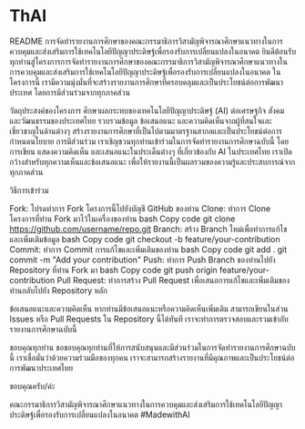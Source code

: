 # ThAI
README
การจัดทำรายงานการศึกษาของคณะกรรมาธิการวิสามัญพิจารณาศึกษาแนวทางในการควบคุมและส่งเสริมการใช้เทคโนโลยีปัญญาประดิษฐ์เพื่อรองรับการเปลี่ยนแปลงในอนาคต
ยินดีต้อนรับทุกท่านสู่โครงการการจัดทำรายงานการศึกษาของคณะกรรมาธิการวิสามัญพิจารณาศึกษาแนวทางในการควบคุมและส่งเสริมการใช้เทคโนโลยีปัญญาประดิษฐ์เพื่อรองรับการเปลี่ยนแปลงในอนาคต ในโครงการนี้ เรามีความมุ่งมั่นที่จะสร้างรายงานการศึกษาที่ครอบคลุมและเป็นประโยชน์ต่อการพัฒนาประเทศ โดยการมีส่วนร่วมจากทุกภาคส่วน

วัตถุประสงค์ของโครงการ
ศึกษาผลกระทบของเทคโนโลยีปัญญาประดิษฐ์ (AI) ต่อเศรษฐกิจ สังคม และวัฒนธรรมของประเทศไทย
รวบรวมข้อมูล ข้อเสนอแนะ และความคิดเห็นจากผู้ที่สนใจและเชี่ยวชาญในด้านต่างๆ
สร้างรายงานการศึกษาที่เป็นไปตามมาตรฐานสากลและเป็นประโยชน์ต่อการกำหนดนโยบาย
การมีส่วนร่วม
เราเชิญชวนทุกท่านเข้าร่วมในการจัดทำรายงานการศึกษาฉบับนี้ โดยการเขียน แสดงความคิดเห็น และเสนอแนะในประเด็นต่างๆ ที่เกี่ยวข้องกับ AI ในประเทศไทย เราเปิดกว้างสำหรับทุกความเห็นและข้อเสนอแนะ เพื่อให้รายงานนี้เป็นผลรวมของความรู้และประสบการณ์จากทุกภาคส่วน

วิธีการเข้าร่วม

Fork: โปรดทำการ Fork โครงการนี้ไปยังบัญชี GitHub ของท่าน
Clone: ทำการ Clone โครงการที่ท่าน Fork มาไว้ในเครื่องของท่าน
bash
Copy code
git clone https://github.com/username/repo.git
Branch: สร้าง Branch ใหม่เพื่อทำการแก้ไขและเพิ่มเติมข้อมูล
bash
Copy code
git checkout -b feature/your-contribution
Commit: ทำการ Commit การแก้ไขและเพิ่มเติมของท่าน
bash
Copy code
git add .
git commit -m "Add your contribution"
Push: ทำการ Push Branch ของท่านไปยัง Repository ที่ท่าน Fork มา
bash
Copy code
git push origin feature/your-contribution
Pull Request: ทำการสร้าง Pull Request เพื่อเสนอการแก้ไขและเพิ่มเติมของท่านกลับไปยัง Repository หลัก

ข้อเสนอแนะและความคิดเห็น
หากท่านมีข้อเสนอแนะหรือความคิดเห็นเพิ่มเติม สามารถเขียนในส่วน Issues หรือ Pull Requests ใน Repository นี้ได้ทันที เราจะทำการตรวจสอบและรวมเข้ากับรายงานการศึกษาฉบับนี้

ขอบคุณทุกท่าน
ขอขอบคุณทุกท่านที่ให้การสนับสนุนและมีส่วนร่วมในการจัดทำรายงานการศึกษาฉบับนี้ เราเชื่อมั่นว่าด้วยความร่วมมือของทุกคน เราจะสามารถสร้างรายงานที่มีคุณภาพและเป็นประโยชน์ต่อการพัฒนาประเทศไทย


ขอบคุณครับ/ค่ะ

คณะกรรมาธิการวิสามัญพิจารณาศึกษาแนวทางในการควบคุมและส่งเสริมการใช้เทคโนโลยีปัญญาประดิษฐ์เพื่อรองรับการเปลี่ยนแปลงในอนาคต
#MadewithAI






